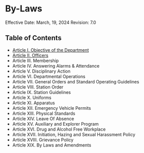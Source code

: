 # By-Laws

Effective Date: March, 19, 2024
Revision: 7.0
## Table of Contents
* [Article I. Objective of the Department](bylaws/1_objective.md)
* [Article II. Officers](bylaws/2_officers.md)
* Article III. Membership
* Article IV. Answering Alarms & Attendance
* Article V. Disciplinary Action
* Article VI. Departmental Operations
* Article VII. General Orders and Standard Operating Guidelines
* Article VIII. Station Order
* Article IX. Station Guidelines
* Article X. Uniforms
* Article XI. Apparatus
* Article XII. Emergency Vehicle Permits
* Article XIII. Physical Standards
* Article XIV. Leave Of Absence
* Article XV. Auxiliary and Explorer Program
* Article XVI. Drug and Alcohol Free Workplace
* Article XVII. Initiation, Hazing and Sexual Harassment Policy
* Article XVIII. Grievance Policy
* Article XIX. By Laws and Amendments
